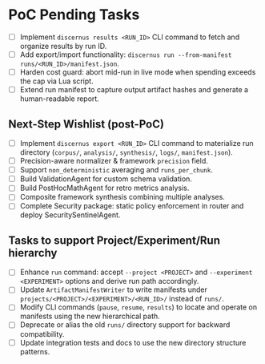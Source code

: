 # PoC Pending Tasks

- [ ] Implement `discernus results <RUN_ID>` CLI command to fetch and organize results by run ID.
- [ ] Add export/import functionality: `discernus run --from-manifest runs/<RUN_ID>/manifest.json`.
- [ ] Harden cost guard: abort mid-run in live mode when spending exceeds the cap via Lua script.
- [ ] Extend run manifest to capture output artifact hashes and generate a human-readable report.

## Next-Step Wishlist (post-PoC)

- [ ] Implement `discernus export <RUN_ID>` CLI command to materialize run directory (`corpus/`, `analysis/`, `synthesis/`, `logs/`, `manifest.json`).
- [ ] Precision-aware normalizer & framework `precision` field.
- [ ] Support `non_deterministic` averaging and `runs_per_chunk`.
- [ ] Build ValidationAgent for custom schema validation.
- [ ] Build PostHocMathAgent for retro metrics analysis.
- [ ] Composite framework synthesis combining multiple analyses.
- [ ] Complete Security package: static policy enforcement in router and deploy SecuritySentinelAgent. 

## Tasks to support Project/Experiment/Run hierarchy

- [ ] Enhance `run` command: accept `--project <PROJECT>` and `--experiment <EXPERIMENT>` options and derive run path accordingly.
- [ ] Update `ArtifactManifestWriter` to write manifests under `projects/<PROJECT>/<EXPERIMENT>/<RUN_ID>/` instead of `runs/`.
- [ ] Modify CLI commands (`pause`, `resume`, `results`) to locate and operate on manifests using the new hierarchical path.
- [ ] Deprecate or alias the old `runs/` directory support for backward compatibility.
- [ ] Update integration tests and docs to use the new directory structure patterns. 